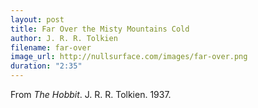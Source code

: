 ```yaml
---
layout: post
title: Far Over the Misty Mountains Cold
author: J. R. R. Tolkien
filename: far-over
image_url: http://nullsurface.com/images/far-over.png
duration: "2:35"
---
```


From _The Hobbit_.  J. R. R. Tolkien.  1937.
